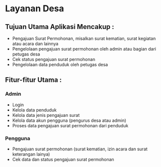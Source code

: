 # Layanan Desa
 
## Tujuan Utama Aplikasi Mencakup :
- Pengajuan Surat Permohonan, misalkan surat kematian, surat kegiatan atau acara dan lainnya
- Pengelolaan pengajuan surat permohonan oleh admin atau bagian dari petugas desa
- Cek status pengajuan surat permohonan 
- Pengelolaan data penduduk oleh petugas desa

## Fitur-fitur Utama :
### Admin
- Login
- Kelola data penduduk
- Kelola data jenis pengajuan surat
- Kelola data akun pengguna (pengurus desa atau admin)
- Proses data pengajuan surat permohonan dari penduduk

### Pengguna
- Pengajuan surat permohonan (surat kematian, izin acara dan surat keterangan lainya)
- Cek data dan status pengajuan surat permohonan

